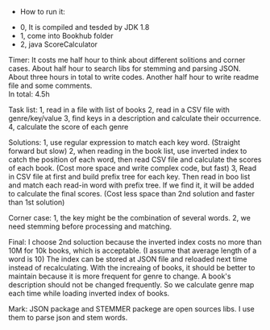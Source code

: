 * How to run it:
- 0, 	It is compiled and tesded by JDK 1.8
- 1, 	come into Bookhub folder
- 2, 	java ScoreCalculator <book JSON file path> <genre CSV file path>

Timer:
It costs me half hour to think about different solitions and corner cases.
About half hour to search libs for stemming and parsing JSON.
About three hours in total to write codes.
Another half hour to write readme file and some comments.  
In total: 4.5h

Task list:
1,	read in a file with list of books
2,	read in a CSV file with genre/key/value
3,	find keys in a description and calculate their occurrence. 
4,	calculate the score of each genre

Solutions:
1, 	use regular expression to match each key word. 
	(Straight forward but slow)
2, 	when reading in the book list, use inverted index to catch the position of each word, 
	then read CSV file and calculate the scores of each book.
	(Cost more space and write complex code, but fast)
3, 	Read in CSV file at first and build prefix tree for each key.
	Then read in boo list and match each read-in word with prefix tree. 
	If we find it, it will be added to calculate the final scores.
	(Cost less space than 2nd solution and faster than 1st solution)

Corner case:
1, 	the key might be the combination of several words.
2, 	we need stemming before processing and matching.

Final:
I choose 2nd soluction because the inverted index costs no more than 10M for 10k books, which is acceptable. (I assume that average length of a word is 10)
The index can be stored at JSON file and reloaded next time instead of recalculating.
With the increaing of books, it should be better to maintain because it is more frequent for genre to change.
A book's description should not be changed frequently.
So we calculate genre map each time while loading inverted index of books.

Mark:
JSON package and STEMMER packege are open sources libs.
I use them to parse json and stem words.

